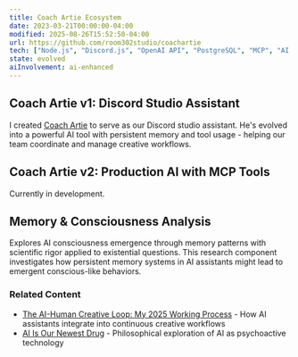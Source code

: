 ```yaml
---
title: Coach Artie Ecosystem
date: 2023-03-21T00:00:00-04:00
modified: 2025-08-26T15:52:50-04:00
url: https://github.com/room302studio/coachartie
tech: ["Node.js", "Discord.js", "OpenAI API", "PostgreSQL", "MCP", "AI Consciousness Research"]
state: evolved
aiInvolvement: ai-enhanced
---
```


## Coach Artie v1: Discord Studio Assistant

I created [Coach Artie](https://coachartiebot.com) to serve as our Discord studio assistant. He's evolved into a powerful AI tool with persistent memory and tool usage - helping our team coordinate and manage creative workflows.

## Coach Artie v2: Production AI with MCP Tools

Currently in development.

## Memory & Consciousness Analysis

Explores AI consciousness emergence through memory patterns with scientific rigor applied to existential questions. This research component investigates how persistent memory systems in AI assistants might lead to emergent conscious-like behaviors.

### Related Content
- [The AI-Human Creative Loop: My 2025 Working Process](https://youtube.com/@ejfox) - How AI assistants integrate into continuous creative workflows
- [AI Is Our Newest Drug](https://youtube.com/@ejfox) - Philosophical exploration of AI as psychoactive technology